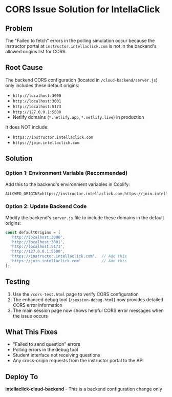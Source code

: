 # CORS Issue Solution for IntellaClick

## Problem
The "Failed to fetch" errors in the polling simulation occur because the instructor portal at `instructor.intellaclick.com` is not in the backend's allowed origins list for CORS.

## Root Cause
The backend CORS configuration (located in `/cloud-backend/server.js`) only includes these default origins:
- `http://localhost:3000`
- `http://localhost:3001` 
- `http://localhost:5173`
- `http://127.0.0.1:5500`
- Netlify domains (`*.netlify.app`, `*.netlify.live`) in production

It does NOT include:
- `https://instructor.intellaclick.com`
- `https://join.intellaclick.com`

## Solution

### Option 1: Environment Variable (Recommended)
Add this to the backend's environment variables in Coolify:
```
ALLOWED_ORIGINS=https://instructor.intellaclick.com,https://join.intellaclick.com
```

### Option 2: Update Backend Code
Modify the backend's `server.js` file to include these domains in the default origins:

```javascript
const defaultOrigins = [
  'http://localhost:3000',
  'http://localhost:3001', 
  'http://localhost:5173',
  'http://127.0.0.1:5500',
  'https://instructor.intellaclick.com',  // Add this
  'https://join.intellaclick.com'         // Add this
];
```

## Testing
1. Use the `/cors-test.html` page to verify CORS configuration
2. The enhanced debug tool (`/session-debug.html`) now provides detailed CORS error information
3. The main session page now shows helpful CORS error messages when the issue occurs

## What This Fixes
- "Failed to send question" errors
- Polling errors in the debug tool
- Student interface not receiving questions
- Any cross-origin requests from the instructor portal to the API

## Deploy To
**intellaclick-cloud-backend** - This is a backend configuration change only